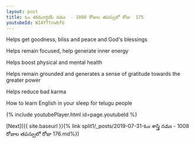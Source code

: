 ```yaml
---
layout: post
title: ఓం శఠమూర్తయే నమః  - 1008 రోజుల తపస్సులో రోజు  175
youtubeId: WIAYftnwbfU
---
```

 
 
Helps get goodness, bliss and peace and God's blessings
 
Helps remain focused, help generate inner energy 
 
Helps boost physical and mental health 
 
Helps remain grounded and generates a sense of gratitude towards the greater power 
 
Helps reduce bad karma
 
How to learn English in your sleep for telugu people
 
 
 
 


{% include youtubePlayer.html id=page.youtubeId %}
 
[Next]({{ site.baseurl }}{% link split1/_posts/2019-07-31-ఓం శాస్త్రి నమః  - 1008 రోజుల తపస్సులో రోజు  176.md%})
 
